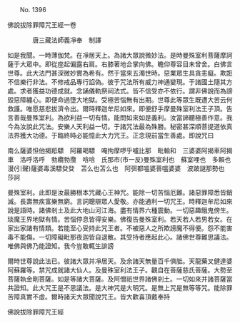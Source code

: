 ﻿　　No. 1396

佛說拔除罪障咒王經一卷

　　　　唐三藏法師義凈奉　制譯


如是我聞。一時薄伽梵。在凈居天上。為諸大眾說微妙法。是時曼殊室利菩薩摩訶薩于大眾中。即從座起偏露右肩。右膝著地合掌向佛。瞻仰尊容目未曾舍。白佛言世尊。此大法門甚深微妙實為希有。然于當來五濁世時。惡業眾生具貪恚癡。欺誑不信樂行非法。不修戒品專行諂偽。彼于咒法所有威力神通變現。于諸國土隨其方處。求者獲益功德成就。念誦儀軌祭祠法式。皆不信受亦不依行。謂非佛說而為謗毀惡障纏心。即便命過墮大地獄。受極苦惱無有出期。世尊此等眾生既遭大苦云何救護。唯愿慈悲拔濟令出。爾時釋迦牟尼如來。即便舒手摩曼殊室利法王子頂。告言善哉曼殊室利。為欲利益一切有情。能問如來如是義利。汝當諦聽極善作意。我今為汝說此咒法。安樂人天利益一切。于諸咒法最為殊勝。秘密甚深順菩提道依真法界獲大功德。于臨終時必能憶此大力咒王。正念現前當生善處。即說咒曰

南么薩婆怛他揭羝驃　阿羅喝驃　唵拘摩啰乎嚧比那　毗輸和　三婆婆阿揭車阿揭車　洛呼洛呼　勃纜勃攬　唅唅　氏那市(市一反)曼殊室利也　蘇室哩也　多賴也漫(引聲)薩婆毒溪驃癹癹　苫么也苫么也　阿弭都嗢婆菩嗢婆婆　波跛謎那勢也　莎訶

曼殊室利。此即是汝最勝根本咒藏心王神咒。能除一切苦惱厄難。諸惡罪障悉皆銷滅。長壽無疾富樂無窮。言詞聰辯眾人愛敬。亦能通利一切咒王。時釋迦牟尼如來說是語時。諸佛剎土及此大地山河江海。盡有情界六種震動。一切惡趣餓鬼傍生。琰魔王界地獄有情。苦惱停息皆得安樂。佛復告曼殊室利。若天若人若男若女。在家出家諸有情類。若能至心受持此咒王者。不被惡人之所欺謗魔不得便。怨不能害毒不能傷。一切障礙毗那夜迦皆自退散。其受持者應起此心。諸佛世尊難思議法。唯佛與佛乃能證知。我今豈敢輒生誹謗

爾時世尊說此法已。彼諸大眾并凈居天。及余諸天無量百千俱胝。天龍藥叉健達婆阿蘇羅等。禁咒成就諸大仙人。及曼殊室利法王子。觀自在菩薩慈氏菩薩。大勢至菩薩執金剛菩薩。如是等諸大菩薩。及阿僧祇世界諸佛剎土。一切如來并諸菩薩當共證知。此大咒王是不思議法。是大神咒是大明咒。是無上咒是無等等咒。能除罪苦障真實不虛。爾時諸天大眾聞說咒王。皆大歡喜頂戴奉持

佛說拔除罪障咒王經
